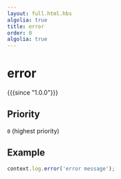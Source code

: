 ```yaml
---
layout: full.html.hbs
algolia: true
title: error
order: 0
algolia: true
---
```


# error

{{{since "1.0.0"}}}

## Priority

`0` (highest priority)

## Example 

```js
context.log.error('error message');
```
